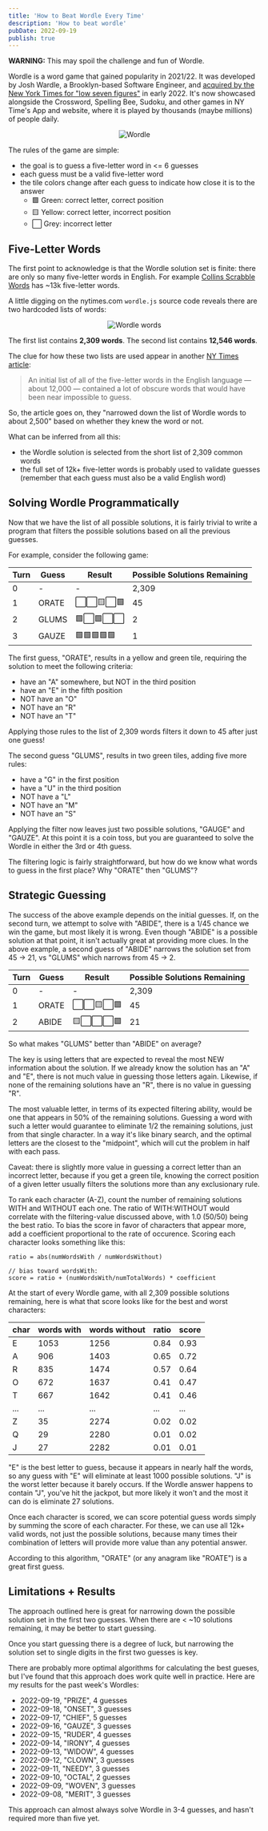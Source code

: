 ```yaml
---
title: 'How to Beat Wordle Every Time'
description: 'How to beat wordle'
pubDate: 2022-09-19
publish: true
---
```


**WARNING:** This may spoil the challenge and fun of Wordle.

Wordle is a word game that gained popularity in 2021/22.
It was developed by Josh Wardle, a Brooklyn-based Software Engineer,
and [acquired by the New York Times for "low seven figures"][1] in early 2022.
It's now showcased alongside the Crossword, Spelling Bee, Sudoku, and other games in NY Time's App and website, where it is played by thousands (maybe millions) of people daily.

<center>

![Wordle](/images/wordle.png)

</center>

The rules of the game are simple:

- the goal is to guess a five-letter word in <= 6 guesses
- each guess must be a valid five-letter word
- the tile colors change after each guess to indicate how close it is to the answer
    - 🟩 Green: correct letter, correct position
    - 🟨 Yellow: correct letter, incorrect position
    - ⬜ Grey: incorrect letter

## Five-Letter Words

The first point to acknowledge is that the Wordle solution set is finite: there are only so many five-letter words in English.
For example [Collins Scrabble Words][2] has ~13k five-letter words.

A little digging on the nytimes.com `wordle.js` source code reveals there are two hardcoded lists of words:

<center>

![Wordle words](/images/wordle-words.png)

</center>

The first list contains **2,309 words**.
The second list contains **12,546 words**.

The clue for how these two lists are used appear in another [NY Times article][3]:

> An initial list of all of the five-letter words in the English language — about 12,000 — contained a lot of obscure words that would have been near impossible to guess.

So, the article goes on, they "narrowed down the list of Wordle words to about 2,500" based on whether they knew the word or not.

What can be inferred from all this:

- the Wordle solution is selected from the short list of 2,309 common words
- the full set of 12k+ five-letter words is probably used to validate guesses (remember that each guess must also be a valid English word)

## Solving Wordle Programmatically

Now that we have the list of all possible solutions, it is fairly trivial to write a program that filters the possible solutions based on all the previous guesses.

For example, consider the following game:

| Turn | Guess | Result  | Possible Solutions Remaining |
| --- | --- | --- | --- |
| 0 |  -   | -   |  2,309 |
| 1 |  ORATE | ⬜⬜🟨⬜🟩 | 45 |
| 2 | GLUMS | 🟩⬜🟩⬜⬜ | 2 |
| 3 | GAUZE | 🟩🟩🟩🟩🟩 | 1 |


The first guess, "ORATE", results in a yellow and green tile, requiring the solution to meet the following criteria:
- have an "A" somewhere, but NOT in the third position
- have an "E" in the fifth position
- NOT have an "O"
- NOT have an "R"
- NOT have an "T"

Applying those rules to the list of 2,309 words filters it down to 45 after just one guess!

The second guess "GLUMS", results in two green tiles, adding five more rules:
- have a "G" in the first position
- have a "U" in the third position
- NOT have a "L"
- NOT have an "M"
- NOT have an "S"

Applying the filter now leaves just two possible solutions, "GAUGE" and "GAUZE".
At this point it is a coin toss, but you are guaranteed to solve the Wordle in either the 3rd or 4th guess.

The filtering logic is fairly straightforward, but how do we know what words to guess in the first place? Why "ORATE" then "GLUMS"?

## Strategic Guessing

The success of the above example depends on the initial guesses.
If, on the second turn, we attempt to solve with "ABIDE", there is a 1/45 chance we win the game, but most likely it is wrong.
Even though "ABIDE" is a possible solution at that point, it isn't actually great at providing more clues.
In the above example, a second guess of "ABIDE" narrows the solution set from 45 -> 21, vs "GLUMS" which narrows from 45 -> 2.

| Turn | Guess | Result  | Possible Solutions Remaining |
| --- | --- | --- | --- |
| 0 |  -   | -   |  2,309 |
| 1 |  ORATE | ⬜⬜🟨⬜🟩 | 45 |
| 2 | ABIDE | 🟨⬜⬜⬜🟩 | 21 |

So what makes "GLUMS" better than "ABIDE" on average?

The key is using letters that are expected to reveal the most NEW information about the solution.
If we already know the solution has an "A" and "E", there is not much value in guessing those letters again.
Likewise, if none of the remaining solutions have an "R", there is no value in guessing "R".

The most valuable letter, in terms of its expected filtering ability, would be one that appears in 50% of the remaining solutions.
Guessing a word with such a letter would guarantee to eliminate 1/2 the remaining solutions, just from that single character.
In a way it's like binary search, and the optimal letters are the closest to the "midpoint", which will cut the problem in half with each pass.

Caveat: there is slightly more value in guessing a correct letter than an incorrect letter, because if you get a green tile, knowing the correct position of a given letter usually filters the solutions more than any exclusionary rule.

To rank each character (A-Z), count the number of remaining solutions WITH and WITHOUT each one.
The ratio of WITH:WITHOUT would correlate with the filtering-value discussed above, with 1.0 (50/50) being the best ratio.
To bias the score in favor of characters that appear more, add a coefficient proportional to the rate of occurence.
Scoring each character looks something like this:

```
ratio = abs(numWordsWith / numWordsWithout)

// bias toward wordsWith:
score = ratio + (numWordsWith/numTotalWords) * coefficient
```

At the start of every Wordle game, with all 2,309 possible solutions remaining, here is what that score looks like for the best and worst characters:


| char | words with | words without | ratio | score |
| ---- | ---------- | ------------- | ----- | ----- |
| E    | 1053       | 1256          | 0.84  | 0.93  |
| A    | 906        | 1403          | 0.65  | 0.72  |
| R    | 835        | 1474          | 0.57  | 0.64  |
| O    | 672        | 1637          | 0.41  | 0.47  |
| T    | 667        | 1642          | 0.41  | 0.46  |
| ...  | ...        | ...           | ...   | ...   |
| Z    | 35         | 2274           | 0.02   | 0.02   |
| Q    | 29         | 2280           | 0.01   | 0.02   |
| J    | 27         | 2282           | 0.01   | 0.01   |

"E" is the best letter to guess, because it appears in nearly half the words, so any guess with "E" will eliminate at least 1000 possible solutions.
"J" is the worst letter because it barely occurs.
If the Wordle answer happens to contain "J", you've hit the jackpot, but more likely it won't and the most it can do is eliminate 27 solutions.

Once each character is scored, we can score potential guess words simply by summing the score of each character.
For these, we can use all 12k+ valid words, not just the possible solutions, because many times their combination of letters will provide more value than any potential answer.

According to this algorithm, "ORATE" (or any anagram like "ROATE") is a great first guess.

## Limitations + Results

The approach outlined here is great for narrowing down the possible solution set in the first two guesses.
When there are < ~10 solutions remaining, it may be better to start guessing.

Once you start guessing there is a degree of luck, but narrowing the solution set to single digits in the first two guesses is key.

There are probably more optimal algorithms for calculating the best gueses, but I've found that this approach does work quite well in practice.
Here are my results for the past week's Wordles:

- 2022-09-19, "PRIZE", 4 guesses
- 2022-09-18, "ONSET", 3 guesses
- 2022-09-17, "CHIEF", 5 guesses
- 2022-09-16, "GAUZE", 3 guesses
- 2022-09-15, "RUDER", 4 guesses
- 2022-09-14, "IRONY", 4 guesses
- 2022-09-13, "WIDOW", 4 guesses
- 2022-09-12, "CLOWN", 3 guesses
- 2022-09-11, "NEEDY", 3 guesses
- 2022-09-10, "OCTAL", 2 guesses
- 2022-09-09, "WOVEN", 3 guesses
- 2022-09-08, "MERIT", 3 guesses

This approach can almost always solve Wordle in 3-4 guesses, and hasn't required more than five yet.

[1]: https://www.nytimes.com/2022/01/31/business/media/new-york-times-wordle.html
[2]: https://en.wikipedia.org/wiki/Collins_Scrabble_Words
[3]: https://www.nytimes.com/2022/01/03/technology/wordle-word-game-creator.html

